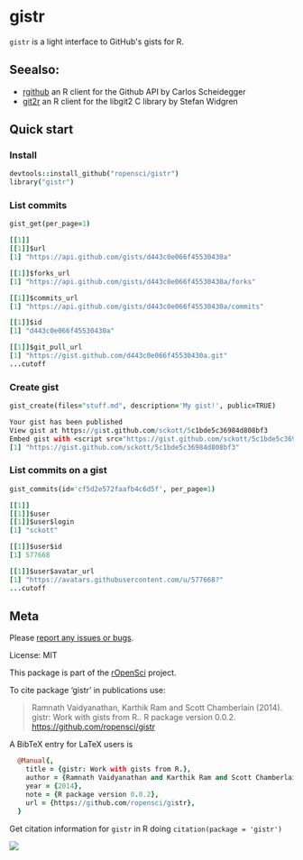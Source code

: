 gistr
=======

`gistr` is a light interface to GitHub's gists for R.

## Seealso:

* [rgithub](https://github.com/cscheid/rgithub) an R client for the Github API by Carlos Scheidegger
* [git2r](https://github.com/ropensci/git2r) an R client for the libgit2 C library by Stefan Widgren


## Quick start

### Install

```coffee
devtools::install_github("ropensci/gistr")
library("gistr")
```

### List commits

```coffee
gist_get(per_page=1)
```

```coffee
[[1]]
[[1]]$url
[1] "https://api.github.com/gists/d443c0e066f45530430a"

[[1]]$forks_url
[1] "https://api.github.com/gists/d443c0e066f45530430a/forks"

[[1]]$commits_url
[1] "https://api.github.com/gists/d443c0e066f45530430a/commits"

[[1]]$id
[1] "d443c0e066f45530430a"

[[1]]$git_pull_url
[1] "https://gist.github.com/d443c0e066f45530430a.git"
...cutoff
```

### Create gist

```coffee
gist_create(files="stuff.md", description='My gist!', public=TRUE)
```

```coffee
Your gist has been published
View gist at https://gist.github.com/sckott/5c1bde5c36984d808bf3
Embed gist with <script src="https://gist.github.com/sckott/5c1bde5c36984d808bf3.js"></script>
[1] "https://gist.github.com/sckott/5c1bde5c36984d808bf3"
```

### List commits on a gist

```coffee
gist_commits(id='cf5d2e572faafb4c6d5f', per_page=1)
```

```coffee
[[1]]
[[1]]$user
[[1]]$user$login
[1] "sckott"

[[1]]$user$id
[1] 577668

[[1]]$user$avatar_url
[1] "https://avatars.githubusercontent.com/u/577668?"
...cutoff
```


## Meta

Please [report any issues or bugs](https://github.com/ropensci/gistr/issues).

License: MIT

This package is part of the [rOpenSci](http://ropensci.org/packages) project.

To cite package ‘gistr’ in publications use:

> Ramnath Vaidyanathan, Karthik Ram and Scott Chamberlain (2014). gistr: Work with gists from R.. R package version 0.0.2. https://github.com/ropensci/gistr

A BibTeX entry for LaTeX users is

```coffee
  @Manual{,
    title = {gistr: Work with gists from R.},
    author = {Ramnath Vaidyanathan and Karthik Ram and Scott Chamberlain},
    year = {2014},
    note = {R package version 0.0.2},
    url = {https://github.com/ropensci/gistr},
  }
```

Get citation information for `gistr` in R doing `citation(package = 'gistr')`

[![](http://ropensci.org/public_images/github_footer.png)](http://ropensci.org)
